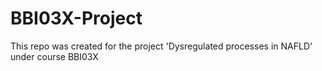 # BBI03X-Project
This repo was created for the project 'Dysregulated processes in NAFLD' under course BBI03X
